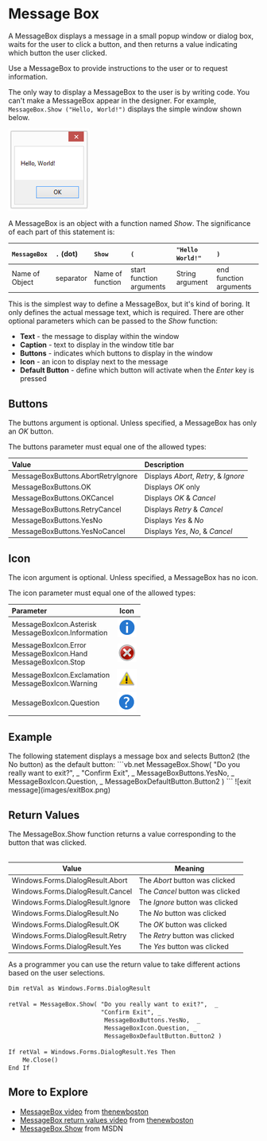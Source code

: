 # Message Box #

A MessageBox displays a message in a small popup window or dialog box,
waits for the user to click a button, and then
returns a value indicating which button the user clicked.

Use a MessageBox to provide instructions to the user or to request information.

The only way to display a MessageBox to the user is by writing code.
You can't make a MessageBox appear in the designer.
For example, `MessageBox.Show ("Hello, World!")` displays the simple window shown below.

![hello world message](images/helloWorld.png)

A MessageBox is an object with a function named _Show_.
The significance of each part of this statement is:

| `MessageBox` | `.` (dot) | `Show` | `(` | `"Hello World!"` | `)` |
|:-------------|:----------|:-------|:----|:-----------------|:----|
| Name of Object | separator | Name of function | start function arguments | String argument | end function arguments |

This is the simplest way to define a MessageBox, but it's kind of boring.
It only defines the actual message text, which is required.
There are other optional parameters which can be passed to the _Show_ function:
  * **Text** - the message to display within the window
  * **Caption** - text to display in the window title bar
  * **Buttons** - indicates which buttons to display in the window
  * **Icon** - an icon to display next to the message
  * **Default Button** - define which button will activate when the _Enter_ key is pressed

## Buttons ##
The buttons argument is optional.
Unless specified, a MessageBox has only an _OK_ button.

The buttons parameter must equal one of the allowed types:

| **Value**                               | **Description** |
|:----------------------------------------|:----------------|
| MessageBoxButtons.AbortRetryIgnore    | Displays _Abort_, _Retry_, & _Ignore_   |
| MessageBoxButtons.OK                  | Displays _OK_ only   |
| MessageBoxButtons.OKCancel            | Displays _OK_ & _Cancel_   |
| MessageBoxButtons.RetryCancel         | Displays _Retry_ & _Cancel_   |
| MessageBoxButtons.YesNo               | Displays _Yes_ & _No_ |
| MessageBoxButtons.YesNoCancel         | Displays _Yes_, _No_, & _Cancel_ |


## Icon ##
The icon argument is optional.
Unless specified, a MessageBox has no icon.

The icon parameter must equal one of the allowed types:

| **Parameter**                            | **Icon** |
|:-----------------------------------------|:---------:|
| MessageBoxIcon.Asterisk  <br> MessageBoxIcon.Information  | ![Info icon](images/iconInfo.png) |
| MessageBoxIcon.Error  <br> MessageBoxIcon.Hand <br> MessageBoxIcon.Stop | ![Error icon](images/iconError.png) |
| MessageBoxIcon.Exclamation  <br> MessageBoxIcon.Warning   | ![Warning icon](images/iconWarn.png) |
| MessageBoxIcon.Question | ![Question icon](images/iconQuestion.png) |

<h2>Example</h2>
The following statement displays a message box and selects Button2 (the No button) as the default button:
```vb.net
MessageBox.Show( "Do you really want to exit?",  _
                 "Confirm Exit", _
                  MessageBoxButtons.YesNo,  _
                  MessageBoxIcon.Question, _
                  MessageBoxDefaultButton.Button2 )
```
![exit message](images/exitBox.png)


<h2>Return Values</h2>

The MessageBox.Show function returns a value corresponding to the button that was clicked.<br>
<br>
<table><thead><th> <b>Value</b>                               </th><th> <b>Meaning</b> </th></thead><tbody>
<tr><td> Windows.Forms.DialogResult.Abort      </td><td> The <i>Abort</i> button was clicked </td></tr>
<tr><td> Windows.Forms.DialogResult.Cancel     </td><td> The <i>Cancel</i> button was clicked </td></tr>
<tr><td> Windows.Forms.DialogResult.Ignore     </td><td> The <i>Ignore</i> button was clicked </td></tr>
<tr><td> Windows.Forms.DialogResult.No         </td><td> The <i>No</i> button was clicked </td></tr>
<tr><td> Windows.Forms.DialogResult.OK         </td><td> The <i>OK</i> button was clicked </td></tr>
<tr><td> Windows.Forms.DialogResult.Retry      </td><td> The <i>Retry</i> button was clicked </td></tr>
<tr><td> Windows.Forms.DialogResult.Yes        </td><td> The <i>Yes</i> button was clicked </td></tr></tbody></table>

As a programmer you can use the return value to take different actions based on the user selections.
```vb.net
Dim retVal as Windows.Forms.DialogResult

retVal = MessageBox.Show( "Do you really want to exit?",  _
                          "Confirm Exit", _
                           MessageBoxButtons.YesNo,  _
                           MessageBoxIcon.Question, _
                           MessageBoxDefaultButton.Button2 )

If retVal = Windows.Forms.DialogResult.Yes Then
    Me.Close()
End If
```



<h2>More to Explore</h2>
<ul><li><a href='https://www.youtube.com/watch?v=Kcrt7cofpWY'>MessageBox video</a> from <a href='https://www.thenewboston.com/videos.php'>thenewboston</a>
</li><li><a href='https://www.youtube.com/watch?v=K37JMVKaVUw'>MessageBox return values video</a> from <a href='https://www.thenewboston.com/videos.php'>thenewboston</a>
</li><li><a href='https://msdn.microsoft.com/en-us/library/ctd56yay(v=vs.110).aspx'>MessageBox.Show</a> from MSDN
